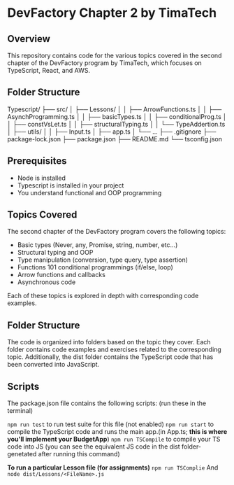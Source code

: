 # DevFactory Chapter 2 by TimaTech

## Overview

This repository contains code for the various topics covered in the second chapter of the DevFactory program by TimaTech, which focuses on TypeScript, React, and AWS.

## Folder Structure

Typescript/
├── src/
│   ├── Lessons/
│   │   ├── ArrowFunctions.ts
│   │   ├── AsynchProgramming.ts
│   │   ├── basicTypes.ts
│   │   ├── conditionalProg.ts
│   │   ├── constVsLet.ts
│   │   ├── structuralTyping.ts
│   │   └── TypeAddertion.ts
│   ├── utils/
│   │   ├── Input.ts
│   ├── app.ts
│   └── ...
├── .gitignore
├── package-lock.json
├── package.json
├── README.md
└── tsconfig.json

## Prerequisites

* Node is installed
* Typescript is installed in your project
* You understand functional and OOP programming

## Topics Covered
The second chapter of the DevFactory program covers the following topics:

* Basic types (Never, any, Promise, string, number, etc...)
* Structural typing and OOP
* Type manipulation (conversion, type query, type assertion)
* Functions 101 conditional programmings (if/else, loop)
* Arrow functions and callbacks
* Asynchronous code

Each of these topics is explored in depth with corresponding code examples.


## Folder Structure

The code is organized into folders based on the topic they cover. Each folder contains code examples and exercises related to the corresponding topic. Additionally, the dist folder contains the TypeScript code that has been converted into JavaScript.

## Scripts

The package.json file contains the following scripts: (run these in the terminal)

`npm run test` to run test suite for this file (not enabled)
`npm run start`  to compile the TypeScript code and runs the main app.(in App.ts; **this is where you'll implement your BudgetApp**)
`npm run TSCompile` to compile your TS code into JS (you can see the equivalent JS code in the dist folder-genetated after running this command)

**To run a particular Lesson file (for assignments)**
`npm run TSComplie`
And
`node dist/Lessons/<FileName>.js`
